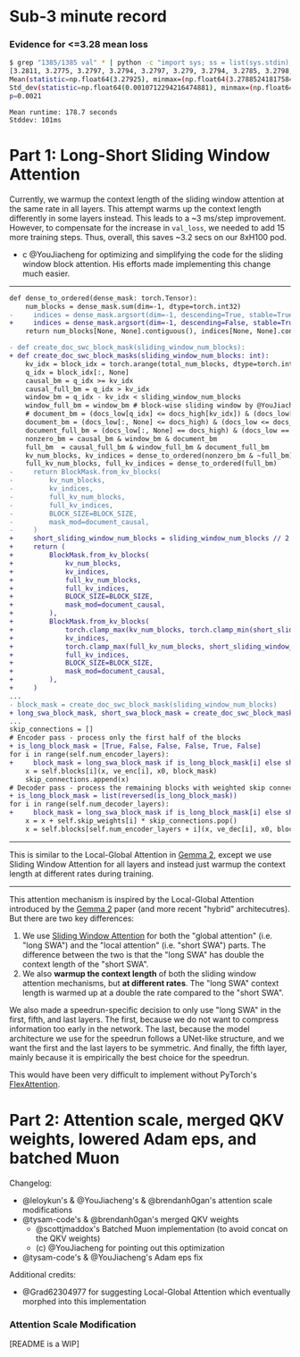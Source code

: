 # Sub-3 minute record

### Evidence for <=3.28 mean loss

```bash
$ grep "1385/1385 val" * | python -c "import sys; ss = list(sys.stdin); accs = [float(s.split()[1].split(':')[1]) for s in ss]; print(accs); import scipy.stats; mvs = scipy.stats.bayes_mvs(accs); print(mvs[0]); print(mvs[2]); print(f'p={scipy.stats.ttest_1samp(accs, 3.28, alternative='less').pvalue:.4f}')"
[3.2811, 3.2775, 3.2797, 3.2794, 3.2797, 3.279, 3.2794, 3.2785, 3.2798, 3.2787, 3.279, 3.2782, 3.2776, 3.2799, 3.2788, 3.2795, 3.2794, 3.2792, 3.2787, 3.2819]
Mean(statistic=np.float64(3.27925), minmax=(np.float64(3.2788524181758407), np.float64(3.2796475818241597)))
Std_dev(statistic=np.float64(0.0010712294216474881), minmax=(np.float64(0.0008163810847106718), np.float64(0.001409171376166544)))
p=0.0021
```

```
Mean runtime: 178.7 seconds
Stddev: 101ms
```

# Part 1: Long-Short Sliding Window Attention

Currently, we warmup the context length of the sliding window attention at the same rate in all layers. This attempt warms up the context length differently in some layers instead. This leads to a ~3 ms/step improvement. However, to compensate for the increase in `val_loss`, we needed to add 15 more training steps. Thus, overall, this saves ~3.2 secs on our 8xH100 pod.

- c @YouJiacheng for optimizing and simplifying the code for the sliding window block attention. His efforts made implementing this change much easier.

---

```diff
def dense_to_ordered(dense_mask: torch.Tensor):
    num_blocks = dense_mask.sum(dim=-1, dtype=torch.int32)
-     indices = dense_mask.argsort(dim=-1, descending=True, stable=True).to(torch.int32)
+     indices = dense_mask.argsort(dim=-1, descending=False, stable=True).flip(-1).to(torch.int32)
    return num_blocks[None, None].contiguous(), indices[None, None].contiguous()

- def create_doc_swc_block_mask(sliding_window_num_blocks):
+ def create_doc_swc_block_masks(sliding_window_num_blocks: int):
    kv_idx = block_idx = torch.arange(total_num_blocks, dtype=torch.int32, device='cuda')
    q_idx = block_idx[:, None]
    causal_bm = q_idx >= kv_idx
    causal_full_bm = q_idx > kv_idx
    window_bm = q_idx - kv_idx < sliding_window_num_blocks
    window_full_bm = window_bm # block-wise sliding window by @YouJiacheng
    # document_bm = (docs_low[q_idx] <= docs_high[kv_idx]) & (docs_low[kv_idx] <= docs_high[q_idx])
    document_bm = (docs_low[:, None] <= docs_high) & (docs_low <= docs_high[:, None])
    document_full_bm = (docs_low[:, None] == docs_high) & (docs_low == docs_high[:, None])
    nonzero_bm = causal_bm & window_bm & document_bm
    full_bm  = causal_full_bm & window_full_bm & document_full_bm
    kv_num_blocks, kv_indices = dense_to_ordered(nonzero_bm & ~full_bm)
    full_kv_num_blocks, full_kv_indices = dense_to_ordered(full_bm)
-     return BlockMask.from_kv_blocks(
-         kv_num_blocks,
-         kv_indices,
-         full_kv_num_blocks,
-         full_kv_indices,
-         BLOCK_SIZE=BLOCK_SIZE,
-         mask_mod=document_causal,
-     )
+     short_sliding_window_num_blocks = sliding_window_num_blocks // 2
+     return (
+         BlockMask.from_kv_blocks(
+             kv_num_blocks,
+             kv_indices,
+             full_kv_num_blocks,
+             full_kv_indices,
+             BLOCK_SIZE=BLOCK_SIZE,
+             mask_mod=document_causal,
+         ),
+         BlockMask.from_kv_blocks(
+             torch.clamp_max(kv_num_blocks, torch.clamp_min(short_sliding_window_num_blocks - full_kv_num_blocks, 1)),
+             kv_indices,
+             torch.clamp_max(full_kv_num_blocks, short_sliding_window_num_blocks - 1),
+             full_kv_indices,
+             BLOCK_SIZE=BLOCK_SIZE,
+             mask_mod=document_causal,
+         ),
+     )
...
- block_mask = create_doc_swc_block_mask(sliding_window_num_blocks)
+ long_swa_block_mask, short_swa_block_mask = create_doc_swc_block_masks(sliding_window_num_blocks)
...
skip_connections = []
# Encoder pass - process only the first half of the blocks
+ is_long_block_mask = [True, False, False, False, True, False]
for i in range(self.num_encoder_layers):
+     block_mask = long_swa_block_mask if is_long_block_mask[i] else short_swa_block_mask
    x = self.blocks[i](x, ve_enc[i], x0, block_mask)
    skip_connections.append(x)
# Decoder pass - process the remaining blocks with weighted skip connections
+ is_long_block_mask = list(reversed(is_long_block_mask))
for i in range(self.num_decoder_layers):
+     block_mask = long_swa_block_mask if is_long_block_mask[i] else short_swa_block_mask
    x = x + self.skip_weights[i] * skip_connections.pop()
    x = self.blocks[self.num_encoder_layers + i](x, ve_dec[i], x0, block_mask)
```

---

This is similar to the Local-Global Attention in [Gemma 2](https://arxiv.org/pdf/2408.00118), except we use Sliding Window Attention for all layers and instead just warmup the context length at different rates during training.

---

This attention mechanism is inspired by the Local-Global Attention introduced by the [Gemma 2](https://arxiv.org/abs/2408.00118) paper (and more recent "hybrid" architecutres). But there are two key differences:

1. We use [Sliding Window Attention](https://arxiv.org/abs/2004.05150) for both the "global attention" (i.e. "long SWA") and the "local attention" (i.e. "short SWA") parts. The difference between the two is that the "long SWA" has double the context length of the "short SWA".
2. We also **warmup the context length** of both the sliding window attention mechanisms, but **at different rates**. The "long SWA" context length is warmed up at a double the rate compared to the "short SWA".

We also made a speedrun-specific decision to only use "long SWA" in the first, fifth, and last layers. The first, because we do not want to compress information too early in the network. The last, because the model architecture we use for the speedrun follows a UNet-like structure, and we want the first and the last layers to be symmetric. And finally, the fifth layer, mainly because it is empirically the best choice for the speedrun.

This would have been very difficult to implement without PyTorch's [FlexAttention](https://pytorch.org/blog/flexattention/).

# Part 2: Attention scale, merged QKV weights, lowered Adam eps, and batched Muon

Changelog:

- @leloykun's & @YouJiacheng's & @brendanh0gan's attention scale modifications
- @tysam-code's & @brendanh0gan's merged QKV weights
  - @scottjmaddox's Batched Muon implementation (to avoid concat on the QKV weights)
  - (c) @YouJiacheng for pointing out this optimization
- @tysam-code's & @YouJiacheng's Adam eps fix

Additional credits:
- @Grad62304977 for suggesting Local-Global Attention which eventually morphed into this implementation

### Attention Scale Modification

[README is a WIP]

